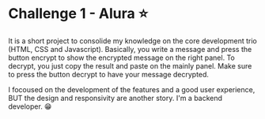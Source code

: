 # Challenge 1 - Alura ⭐

It is a short project to consolide my knowledge on the core development trio (HTML, CSS and Javascript). Basically, you write a message and press
the button encrypt to show the encrypted message on the right panel. To decrypt, you just copy the result and paste on the mainly panel. Make sure to press the
button decrypt to have your message decrypted. 

I focoused on the development of the features and a good user experience, BUT the design and responsivity are another story. I'm a backend developer. 😁
